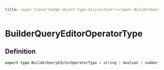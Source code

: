 ```yaml
---
title: <span class="badge object-type-disjunction"></span> BuilderQueryEditorOperatorType
---
```

# <span class="badge object-type-disjunction"></span> BuilderQueryEditorOperatorType

## Definition

```typescript
export type BuilderQueryEditorOperatorType = string | boolean | number | azuremonitor.SelectableValue;

```
